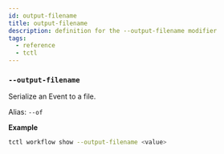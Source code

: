 ```yaml
---
id: output-filename
title: output-filename
description: definition for the --output-filename modifier
tags:
  - reference
  - tctl
---
```


### `--output-filename`

Serialize an Event to a file.

Alias: `--of`

**Example**

```bash
tctl workflow show --output-filename <value>
```
